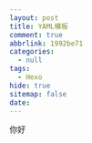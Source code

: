 ```yaml
---
layout: post
title: YAML模板
comment: true
abbrlink: 1992be71
categories:
  - null
tags:
  - Hexo
hide: true
sitemap: false
date:
---
```

你好
